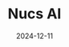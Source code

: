 ---  
layout: startup_page  
title: "Nucs AI"  
id: "nucs.ai"  
permalink: "/nucsainucs.ai12112024/"  
website: "https://nucs.ai/"  
funding_round: "Seed"  
funding_amount: "$3.5M"  
investors: ""  
about: "Nucs AI is a medtech startup using precision medicine and AI to improve prostate cancer diagnosis and treatment. They develop products like DeepPSMA for fast and reliable cancer detection and SelectPSMA to predict patient response to PSMA-targeted therapies, addressing the growing need for efficient and accurate prostate cancer care."  
markets: "Medtech, AI, Healthtech, Artificial Intelligence (AI), Health Care, Life Science, Medical Device, Precision Medicine, Software"  
hq: "San Francisco, California, United States"  
founded_year: "2024"  
linkedin: "https://www.linkedin.com/company/nucsai"  
twitter: ""  
instagram: ""  
facebook: ""  
crunchbase: "https://www.crunchbase.com/organization/nucs-ai"  
pitchbook: "https://pitchbook.com/profiles/company/589603-42"  

date_display: "11-Dec-2024"  
date: "2024-12-11"

# SEO Optimization  
meta_title: "Nucs AI - Seed Funding ($3.5M)"  
meta_description: "Nucs AI, Nucs AI is a medtech startup using precision medicine and AI to improve prostate cancer diagnosis and treatment. They develop products like DeepPSMA f..."  
meta_keywords: "Nucs AI, Medtech, AI, Healthtech, Artificial Intelligence (AI), Health Care, Life Science, Medical Device, Precision Medicine, Software, Seed funding"  
canonical_url: "https://startup.projectstartups.com/nucsainucs.ai12112024/"  
---